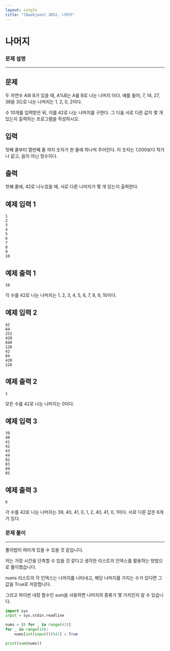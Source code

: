 ```yaml
---
layout: single
title: "[Baekjoon] 3052. 나머지"
---
```




# 나머지

### 문제 설명

---

## 문제

두 자연수 A와 B가 있을 때, A%B는 A를 B로 나눈 나머지 이다. 예를 들어, 7, 14, 27, 38을 3으로 나눈 나머지는 1, 2, 0, 2이다. 

수 10개를 입력받은 뒤, 이를 42로 나눈 나머지를 구한다. 그 다음 서로 다른 값이 몇 개 있는지 출력하는 프로그램을 작성하시오.

## 입력

첫째 줄부터 열번째 줄 까지 숫자가 한 줄에 하나씩 주어진다. 이 숫자는 1,000보다 작거나 같고, 음이 아닌 정수이다.

## 출력

첫째 줄에, 42로 나누었을 때, 서로 다른 나머지가 몇 개 있는지 출력한다.

## 예제 입력 1 

```
1
2
3
4
5
6
7
8
9
10
```

## 예제 출력 1 

```
10
```

각 수를 42로 나눈 나머지는 1, 2, 3, 4, 5, 6, 7, 8, 9, 10이다.

## 예제 입력 2 

```
42
84
252
420
840
126
42
84
420
126
```

## 예제 출력 2 

```
1
```

모든 수를 42로 나눈 나머지는 0이다.

## 예제 입력 3 

```
39
40
41
42
43
44
82
83
84
85
```

## 예제 출력 3 

```
6
```

각 수를 42로 나눈 나머지는 39, 40, 41, 0, 1, 2, 40, 41, 0, 1이다. 서로 다른 값은 6개가 있다.

### 문제 풀이

---

 풀이법이 여러개 있을 수 있을 것 같습니다. 

저는 가장 시간을 단축할 수 있을 것 같다고 생각한 리스트의 인덱스를 활용하는 방법으로 풀이했습니다. 

nums 리스트의 각 인덱스는 나머지를 나타내고, 해당 나머지를 가지는 수가 있다면 그 값을 True로 저장합니다. 

그리고 파이썬 내장 함수인 sum을 사용하면 나머지의 종류가 몇 가지인지 알 수 있습니다. 

```python
import sys
input = sys.stdin.readline

nums = [0 for _ in range(42)]
for _ in range(10):
    nums[int(input())%42] = True

print(sum(nums))
```

<br>

